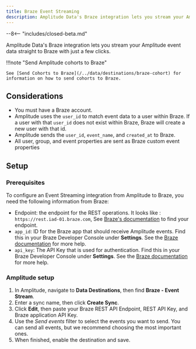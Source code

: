 ```yaml
---
title: Braze Event Streaming
description: Amplitude Data's Braze integration lets you stream your Amplitude event data straight to Braze with just a few clicks.
---
```


--8<-- "includes/closed-beta.md"

Amplitude Data's Braze integration lets you stream your Amplitude event data straight to Braze with just a few clicks.

!!!note "Send Amplitude cohorts to Braze"

    See [Send Cohorts to Braze](/../data/destinations/braze-cohort) for information on how to send cohorts to Braze.

## Considerations

- You must have a Braze account. 
- Amplitude uses the `user_id` to match event data to a user within Braze. If a user with that `user_id` does not exist within Braze, Braze will create a new user with that id.
- Amplitude sends the `user_id`, `event_name`, and `created_at` to Braze. 
- All user, group, and event properties are sent as Braze custom event properties

## Setup

### Prerequisites

To configure an Event Streaming integration from Amplitude to Braze, you need the following information from Braze:

- Endpoint: the endpoint for the REST operations. It looks like : `https://rest.iad-01.braze.com`, See [Braze's documentation](https://www.braze.com/docs/api/basics/#endpoints) to find your endpoint.
- `app_id`: ID for the Braze app that should receive Amplitude events. Find this in your Braze Developer Console under **Settings**. See the [Braze documentation](https://www.braze.com/docs/api/api_key/#where-can-i-find-it-1) for more help.
- `api_key`: The API Key that is used for authentication. Find this in your Braze Developer Console under **Settings**. See the [Braze documentation](https://www.braze.com/docs/api/api_key/#where-can-i-find-it) for more help.

### Amplitude setup 

1. In Amplitude, navigate to **Data Destinations**, then find **Braze - Event Stream**.
2. Enter a sync name, then click **Create Sync**.
3. Click **Edit**, then paste your Braze REST API Endpoint, REST API Key, and Braze application API Key.
4. Use the _Send events_ filter to select the events you want to send. You can send all events, but we recommend choosing the most important ones.
5. When finished, enable the destination and save.
